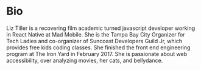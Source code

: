 # Bio

Liz Tiller is a recovering film academic turned javascript developer working in React Native at Mad Mobile. She is the Tampa Bay City Organizer for Tech Ladies and co-organizer of Suncoast Developers Guild Jr, which provides free kids coding classes. She finished the front end engineering program at The Iron Yard in February 2017. She is passionate about web accessibility, over analyzing movies, her cats, and bellydance.